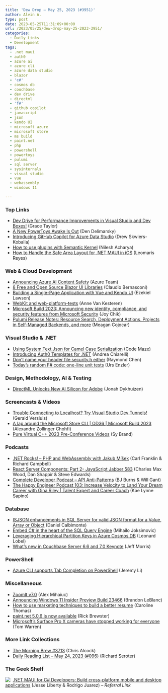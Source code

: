 ```yaml
---
title: 'Dew Drop – May 25, 2023 (#3951)'
author: Alvin A.
type: post
date: 2023-05-25T11:31:09+00:00
url: /2023/05/25/dew-drop-may-25-2023-3951/
categories:
  - Daily Links
  - Development
tags:
  - .net maui
  - auth0
  - azure ai
  - azure cli
  - azure data studio
  - blazor
  - 'c#'
  - cosmos db
  - couchbase
  - dev drive
  - directml
  - 'f#'
  - github copilot
  - javascript
  - json
  - kendo UI
  - microsoft azure
  - microsoft store
  - ms build
  - paint.net
  - php
  - powershell
  - powertoys
  - pulumi
  - sql server
  - sysinternals
  - visual studio
  - vue
  - webassembly
  - windows 11

---
```

### <a name="top"></a>Top Links

  * <a href="https://devblogs.microsoft.com/visualstudio/devdrive/" target="_blank" rel="noopener">Dev Drive for Performance Improvements in Visual Studio and Dev Boxes!</a> (Grace Taylor)
  * <a href="https://den.dev/blog/new-awake/" target="_blank" rel="noopener">A New PowerToys Awake Is Out</a> (Den Delimarsky)
  * <a href="https://techcommunity.microsoft.com/t5/azure-sql-blog/introducing-github-copilot-for-azure-data-studio/ba-p/3829511" target="_blank" rel="noopener">Introducing GitHub Copilot for Azure Data Studio</a> (Drew Skwiers-Koballa)
  * <a href="https://devblogs.microsoft.com/semantic-kernel/how-to-use-plugins-with-semantic-kernel/" target="_blank" rel="noopener">How to use plugins with Semantic Kernel</a> (Nilesh Acharya)
  * <a href="https://www.telerik.com/blogs/how-to-handle-safe-area-layout-dotnet-maui-ios" target="_blank" rel="noopener">How to Handle the Safe Area Layout for .NET MAUI in iOS</a> (Leomaris Reyes)



### <a name="web"></a>Web & Cloud Development

  * <a href="https://azure.microsoft.com/en-us/updates/announcing-azure-ai-content-safety/" target="_blank" rel="noopener">Announcing Azure AI Content Safety</a> (Azure Team)
  * <a href="https://www.claudiobernasconi.ch/2023/05/25/8-free-and-open-source-blazor-ui-libraries/" target="_blank" rel="noopener">8 Free and Open Source Blazor UI Libraries</a> (Claudio Bernasconi)
  * <a href="https://www.telerik.com/blogs/building-single-page-application-vue-kendo-ui" target="_blank" rel="noopener">Building a Single-Page Application with Vue and Kendo UI</a> (Ezekiel Lawson)
  * <a href="https://annevankesteren.nl/2023/05/webkit-wpt" target="_blank" rel="noopener">WebKit and web-platform-tests</a> (Anne Van Kesteren)
  * <a href="https://www.microsoft.com/en-us/security/blog/2023/05/23/microsoft-build-2023-announcing-new-identity-compliance-and-security-features-from-microsoft-security/" target="_blank" rel="noopener">Microsoft Build 2023: Announcing new identity, compliance, and security features from Microsoft Security</a> (Joy Chik)
  * <a href="https://www.pulumi.com/blog/pulumi-release-notes-87/" target="_blank" rel="noopener">Pulumi Release Notes: Resource Search, Deployment Actions, Projects in Self-Managed Backends, and more</a> (Meagan Cojocar)



### <a name="dotnet"></a>Visual Studio & .NET

  * <a href="https://code-maze.com/csharp-using-system-text-json-for-camel-case-serialization/" target="_blank" rel="noopener">Using System.Text.Json for Camel Case Serialization</a> (Code Maze)
  * <a href="https://auth0.com/blog/introducing-auth0-templates-for-dotnet/" target="_blank" rel="noopener">Introducing Auth0 Templates for .NET</a> (Andrea Chiarelli)
  * <a href="https://devblogs.microsoft.com/oldnewthing/20230524-00/?p=108239" target="_blank" rel="noopener">Don’t name your header file security.h either</a> (Raymond Chen)
  * <a href="https://www.planetgeek.ch/2023/05/24/todays-random-f-code-one-line-unit-tests/?utm_source=rss&utm_medium=rss&utm_campaign=todays-random-f-code-one-line-unit-tests" target="_blank" rel="noopener">Today’s random F# code: one-line unit tests</a> (Urs Enzler)



### <a name="design"></a>Design, Methodology, AI & Testing

  * <a href="https://devblogs.microsoft.com/directx/dml-unlocks-ai-silicon-for-adobe/" target="_blank" rel="noopener">DirectML Unlocks New AI Silicon for Adobe</a> (Jonah Dykhuizen)



### <a name="videos"></a>Screencasts & Videos

  * <a href="http://www.youtube.com/watch?v=azuC8SFHWp8" target="_blank" rel="noopener">Trouble Connecting to Localhost? Try Visual Studio Dev Tunnels!</a> (Gerald Versluis)
  * <a href="http://www.youtube.com/watch?v=JaHdhXbzdk0" target="_blank" rel="noopener">A lap around the Microsoft Store CLI | OD36 | Microsoft Build 2023</a> (Alexandre Zollinger Chohfi)
  * <a href="https://devblogs.microsoft.com/cppblog/pure-virtual-cpp-2023-pre-conference-videos/" target="_blank" rel="noopener">Pure Virtual C++ 2023 Pre-Conference Videos</a> (Sy Brand)



### <a name="podcasts"></a>Podcasts

  * <a href="https://www.spreaker.com/user/16677006/dotnetrocks-1847-php-and-wasm" target="_blank" rel="noopener">.NET Rocks! &#8211; PHP and WebAssembly with Jakub Míšek</a> (Carl Franklin & Richard Campbell)
  * <a href="https://topenddevs.com/podcasts/javascript-jabber/episodes/react-server-components-part-2-jsj-583" target="_blank" rel="noopener">React Server Components: Part 2- JavaScript Jabber 583</a> (Charles Max Wood, Dan Shappir & Steve Edwards)
  * <a href="https://completedeveloperpodcast.com/api-anti-patterns/" target="_blank" rel="noopener">Complete Developer Podcast &#8211; API Anti-Patterns</a> (BJ Burns & Will Gant)
  * <a href="https://oasisofcourage.com/103-increase-velocity-to-land-your-dream-career-with-gina-riley-talent-expert-and-career-coach/" target="_blank" rel="noopener">The Happy Engineer Podcast 103: Increase Velocity to Land Your Dream Career with Gina Riley | Talent Expert and Career Coach</a> (Kae Lynne Sapino)



### <a name="sql"></a>Database

  * <a href="https://www.mssqltips.com/sqlservertip/7676/sql-server-isjson-valid-value-array-object-json-format/" target="_blank" rel="noopener">ISJSON enhancements in SQL Server for valid JSON format for a Value, Array or Object</a> (Daniel Calbimonte)
  * <a href="https://techcommunity.microsoft.com/t5/azure-sql-blog/embed-c-in-the-heart-of-the-sql-query-engine/ba-p/3829603" target="_blank" rel="noopener">Embed C# in the heart of the SQL Query Engine</a> (Mihailo Joksimovic)
  * <a href="https://lennilobel.wordpress.com/2023/05/24/leveraging-hierarchical-partition-keys-in-azure-cosmos-db/" target="_blank" rel="noopener">Leveraging Hierarchical Partition Keys in Azure Cosmos DB</a> (Leonard Lobel)
  * <a href="https://www.couchbase.com/blog/couchbase-server-6-6-and-7-0-keynote/" target="_blank" rel="noopener">What’s new in Couchbase Server 6.6 and 7.0 Keynote</a> (Jeff Morris)



### <a name="ps"></a>PowerShell

  * <a href="https://techcommunity.microsoft.com/t5/azure-tools-blog/azure-cli-supports-tab-completion-on-powershell/ba-p/3829771" target="_blank" rel="noopener">Azure CLI supports Tab Completion on PowerShell</a> (Jeremy Li)



### <a name="misc"></a>Miscellaneous

  * <a href="https://techcommunity.microsoft.com/t5/sysinternals-blog/zoomit-v7-0/ba-p/3830183" target="_blank" rel="noopener">ZoomIt v7.0</a> (Alex Mihaiuc)
  * <a href="https://blogs.windows.com/windows-insider/2023/05/24/announcing-windows-11-insider-preview-build-23466/" target="_blank" rel="noopener">Announcing Windows 11 Insider Preview Build 23466</a> (Brandon LeBlanc)
  * <a href="https://stackoverflow.blog/2023/05/24/how-to-use-marketing-techniques-to-build-a-better-resume/" target="_blank" rel="noopener">How to use marketing techniques to build a better resume</a> (Caroline Thomas)
  * <a href="https://blog.getpaint.net/2023/05/24/paint-net-5-0-6-is-now-available/" target="_blank" rel="noopener">paint.net 5.0.6 is now available</a> (Rick Brewster)
  * <a href="https://www.theverge.com/2023/5/24/23735639/microsoft-surface-pro-x-camera-not-working-error-fix" target="_blank" rel="noopener">Microsoft’s Surface Pro X cameras have stopped working for everyone</a> (Tom Warren)



### <a name="links"></a>More Link Collections

  * <a href="https://blog.cwa.me.uk/2023/05/25/the-morning-brew-3713/" target="_blank" rel="noopener">The Morning Brew #3713</a> (Chris Alcock)
  * <a href="https://seroter.com/2023/05/24/daily-reading-list-may-24-2023-096/" target="_blank" rel="noopener">Daily Reading List – May 24, 2023 (#096)</a> (Richard Seroter)



### <a name="shelf"></a>The Geek Shelf

<a href="https://www.amazon.com/dp/B0BX3R3W9V/?tag=amavin-20" target="_blank" rel="noopener"><img decoding="async" align="left" style="margin: 0px 4px 0px 0px; border: 0px currentcolor; border-image: none; float: left; display: inline; background-image: none;" src="https://m.media-amazon.com/images/I/511-Zc7XRCL._SS135_.jpg" border="0" /></a>&nbsp;<a href="https://www.amazon.com/dp/B0BX3R3W9V/?tag=amavin-20" target="_blank" rel="noopener">.NET MAUI for C# Developers: Build cross-platform mobile and desktop applications</a> (Jesse Liberty & Rodrigo Juarez) _&#8211; Referral Link_